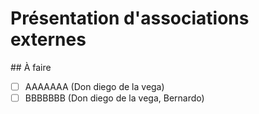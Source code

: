 # Présentation d'associations externes
## À faire
- [ ] AAAAAAA (Don diego de la vega)
- [ ] BBBBBBB (Don diego de la vega, Bernardo)
